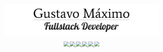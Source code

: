<p align="center">
    <img src="https://raw.githubusercontent.com/GoldenMaximo/GoldenMaximo/master/public/banner.png" alt="GoldenMaximo" />
</p>

<p align="center">
    <a href="" alt="LinkedIn">
        <img src="https://img.shields.io/badge/-LinkedIn-blue?logo=Linkedin&logoColor=white" />
    </a>
    <a href="mailto:gfmaximo97@gmail.com" alt="Email">
        <img src="https://img.shields.io/badge/-Email-red?logo=gmail&logoColor=white" />
    </a>
        <a href="https://github.com/GoldenMaximo/" alt="Email">
        <img src="https://img.shields.io/badge/Developer-@3%20Years-yellow?logo=javascript" />
    </a>
    <a href="https://www.codewars.com/users/GoldenMaximo/completed" alt="CodeWars">
        <img src="https://img.shields.io/badge/CodeWars-6%20Kyu-yellow?logo=codewars&logoColor=red" />
    </a>
    <a href="https://goldenmaximo.github.io/curriculum-vitae/" alt="Curriculum-Vitae">
        <img src="https://img.shields.io/badge/-Curriculum--Vitae-orange" />
    </a>
    <a href="https://github.com/GoldenMaximo/" alt="Email">
        <img src="https://img.shields.io/github/followers/GoldenMaximo?label=Follow&style=social" />
    </a>
</p>
